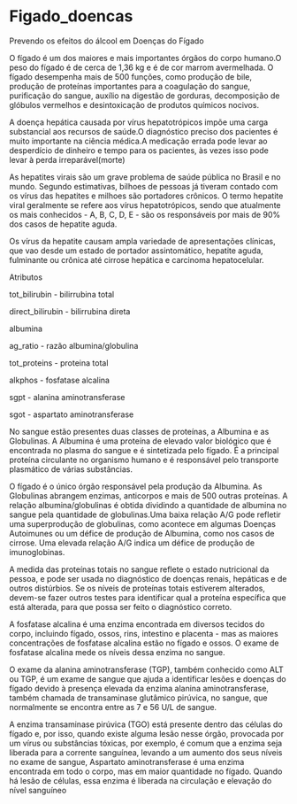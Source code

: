 # Figado_doencas
 
Prevendo os efeitos do álcool em Doenças do Fígado

O fígado é um dos maiores e mais importantes órgãos do corpo humano.O peso do fígado é de cerca de 1,36 kg e é de cor marrom avermelhada. O  fígado  desempenha  mais  de  500  funções,  como  produção  de bile,  produção  de proteínas importantes para a coagulação do sangue, purificação do sangue, auxílio na digestão de gorduras, decomposição de glóbulos vermelhos e desintoxicação de produtos químicos nocivos.

A doença hepática causada por vírus hepatotrópicos impõe uma carga substancial aos recursos de saúde.O diagnóstico preciso dos pacientes é muito importante na ciência médica.A medicação errada pode levar ao desperdício de dinheiro e tempo para os pacientes, às vezes isso pode levar à perda irreparável(morte)

As hepatites virais são um grave problema de saúde pública no Brasil e no mundo. Segundo estimativas, bilhoes de pessoas já tiveram contado com os vírus das hepatites e milhoes são portadores crônicos. O termo hepatite viral geralmente se refere aos vírus hepatotrópicos, sendo que atualmente os mais conhecidos - A, B, C, D, E - são os responsáveis por mais de 90% dos casos de hepatite aguda.

Os vírus da hepatite causam ampla variedade de apresentações clínicas, que vao desde um estado de portador assintomático, hepatite aguda, fulminante ou crônica até cirrose hepática e carcinoma hepatocelular.

Atributos

tot_bilirubin - bilirrubina total

direct_bilirubin - bilirrubina direta

albumina

ag_ratio - razão albumina/globulina

tot_proteins - proteina total

alkphos -  fosfatase alcalina

sgpt - alanina aminotransferase 

sgot - aspartato aminotransferase


No sangue estão presentes duas classes de proteínas, a Albumina e as Globulinas. A Albumina é uma proteína de elevado valor biológico que é encontrada no plasma do sangue e é sintetizada pelo fígado. É a principal proteína circulante no organismo humano e é responsável pelo transporte plasmático de várias substâncias.

O fígado é o único órgão responsável pela produção da Albumina. As Globulinas abrangem enzimas, anticorpos e mais de 500 outras proteínas. A relação albumina/globulinas é obtida dividindo a quantidade de albumina no sangue pela quantidade de globulinas.Uma baixa relação A/G pode refletir uma superprodução de globulinas, como acontece em algumas Doenças Autoimunes ou um défice de produção de Albumina, como nos casos de cirrose. Uma elevada relação A/G indica um défice de produção de imunoglobinas.

A medida das proteínas totais no sangue reflete o estado nutricional da pessoa, e pode ser usada no diagnóstico de doenças renais, hepáticas e de outros distúrbios. Se os níveis de proteínas totais estiverem alterados, devem-se fazer outros testes para identificar qual a proteína específica que está alterada, para que possa ser feito o diagnóstico correto.

A fosfatase alcalina é uma enzima encontrada em diversos tecidos do corpo, incluindo fígado, ossos, rins, intestino e placenta - mas as maiores concentrações de fosfatase alcalina estão no fígado e ossos. O exame de fosfatase alcalina mede os níveis dessa enzima no sangue.

O exame da alanina aminotransferase (TGP), também conhecido como ALT ou TGP, é um exame de sangue que ajuda a identificar lesões e doenças do fígado devido à presença elevada da enzima alanina aminotransferase, também chamada de transaminase glutâmico pirúvica, no sangue, que normalmente se encontra entre as 7 e 56 U/L de sangue.

A enzima transaminase pirúvica (TGO) está presente dentro das células do fígado e, por isso, quando existe alguma lesão nesse órgão, provocada por um vírus ou substâncias tóxicas, por exemplo, é comum que a enzima seja liberada para a corrente sanguínea, levando a um aumento dos seus níveis no exame de sangue,
Aspartato aminotransferase é uma enzima encontrada em todo o corpo, mas em maior quantidade no fígado. Quando há lesão de células, essa enzima é liberada na circulação e elevação do nível sanguíneo
